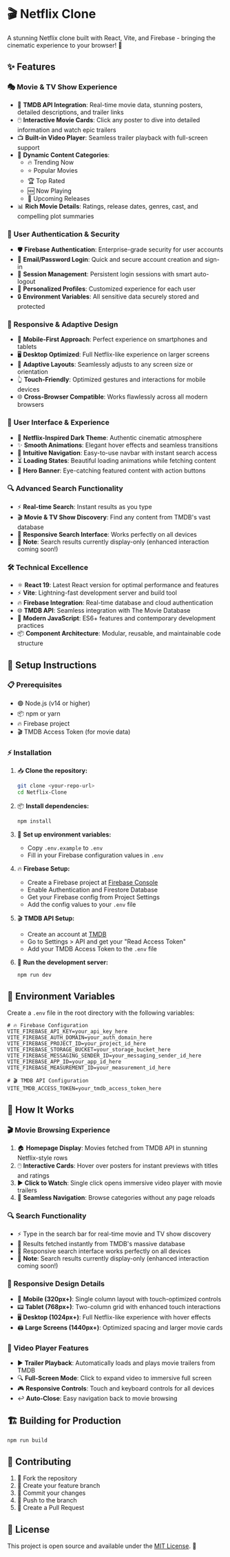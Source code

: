 # 🎬 Netflix Clone

A stunning Netflix clone built with React, Vite, and Firebase - bringing the cinematic experience to your browser! 🍿

## ✨ Features

### 🎭 **Movie & TV Show Experience**
- 🎯 **TMDB API Integration**: Real-time movie data, stunning posters, detailed descriptions, and trailer links
- 🖱️ **Interactive Movie Cards**: Click any poster to dive into detailed information and watch epic trailers
- 📺 **Built-in Video Player**: Seamless trailer playback with full-screen support
- 🔄 **Dynamic Content Categories**: 
  - 🔥 Trending Now
  - ⭐ Popular Movies
  - 🏆 Top Rated
  - 🆕 Now Playing
  - 📅 Upcoming Releases
- 📊 **Rich Movie Details**: Ratings, release dates, genres, cast, and compelling plot summaries

### 🔐 **User Authentication & Security**
- 🛡️ **Firebase Authentication**: Enterprise-grade security for user accounts
- 📧 **Email/Password Login**: Quick and secure account creation and sign-in
- 🔄 **Session Management**: Persistent login sessions with smart auto-logout
- 👤 **Personalized Profiles**: Customized experience for each user
- 🔒 **Environment Variables**: All sensitive data securely stored and protected

### 📱 **Responsive & Adaptive Design**
- 📲 **Mobile-First Approach**: Perfect experience on smartphones and tablets
- 🖥️ **Desktop Optimized**: Full Netflix-like experience on larger screens
- 🎨 **Adaptive Layouts**: Seamlessly adjusts to any screen size or orientation
- 👆 **Touch-Friendly**: Optimized gestures and interactions for mobile devices
- 🌐 **Cross-Browser Compatible**: Works flawlessly across all modern browsers

### 🎨 **User Interface & Experience**
- 🌙 **Netflix-Inspired Dark Theme**: Authentic cinematic atmosphere
- ✨ **Smooth Animations**: Elegant hover effects and seamless transitions
- 🧭 **Intuitive Navigation**: Easy-to-use navbar with instant search access
- ⏳ **Loading States**: Beautiful loading animations while fetching content
- 🎪 **Hero Banner**: Eye-catching featured content with action buttons

### 🔍 **Advanced Search Functionality**
- ⚡ **Real-time Search**: Instant results as you type
- 🎬 **Movie & TV Show Discovery**: Find any content from TMDB's vast database
- 📱 **Responsive Search Interface**: Works perfectly on all devices
- 🚧 **Note**: Search results currently display-only (enhanced interaction coming soon!)

### 🛠️ **Technical Excellence**
- ⚛️ **React 19**: Latest React version for optimal performance and features
- ⚡ **Vite**: Lightning-fast development server and build tool
- 🔥 **Firebase Integration**: Real-time database and cloud authentication
- 🌐 **TMDB API**: Seamless integration with The Movie Database
- 🚀 **Modern JavaScript**: ES6+ features and contemporary development practices
- 📦 **Component Architecture**: Modular, reusable, and maintainable code structure

## 🚀 Setup Instructions

### 📋 Prerequisites

- 🟢 Node.js (v14 or higher)
- 📦 npm or yarn
- 🔥 Firebase project
- 🎬 TMDB Access Token (for movie data)

### ⚡ Installation

1. 📥 **Clone the repository:**
   ```bash
   git clone <your-repo-url>
   cd Netflix-Clone
   ```

2. 📦 **Install dependencies:**
   ```bash
   npm install
   ```

3. 🔧 **Set up environment variables:**
   - Copy `.env.example` to `.env`
   - Fill in your Firebase configuration values in `.env`

4. 🔥 **Firebase Setup:**
   - Create a Firebase project at [Firebase Console](https://console.firebase.google.com/)
   - Enable Authentication and Firestore Database
   - Get your Firebase config from Project Settings
   - Add the config values to your `.env` file

5. 🎬 **TMDB API Setup:**
   - Create an account at [TMDB](https://www.themoviedb.org/)
   - Go to Settings > API and get your "Read Access Token"
   - Add your TMDB Access Token to the `.env` file

6. 🎉 **Run the development server:**
   ```bash
   npm run dev
   ```

## 🔐 Environment Variables

Create a `.env` file in the root directory with the following variables:

```env
# 🔥 Firebase Configuration
VITE_FIREBASE_API_KEY=your_api_key_here
VITE_FIREBASE_AUTH_DOMAIN=your_auth_domain_here
VITE_FIREBASE_PROJECT_ID=your_project_id_here
VITE_FIREBASE_STORAGE_BUCKET=your_storage_bucket_here
VITE_FIREBASE_MESSAGING_SENDER_ID=your_messaging_sender_id_here
VITE_FIREBASE_APP_ID=your_app_id_here
VITE_FIREBASE_MEASUREMENT_ID=your_measurement_id_here

# 🎬 TMDB API Configuration
VITE_TMDB_ACCESS_TOKEN=your_tmdb_access_token_here
```

## 🎯 How It Works

### 🎬 **Movie Browsing Experience**
1. 🏠 **Homepage Display**: Movies fetched from TMDB API in stunning Netflix-style rows
2. 🖱️ **Interactive Cards**: Hover over posters for instant previews with titles and ratings
3. ▶️ **Click to Watch**: Single click opens immersive video player with movie trailers
4. 🔄 **Seamless Navigation**: Browse categories without any page reloads

### 🔍 **Search Functionality**
- ⚡ Type in the search bar for real-time movie and TV show discovery
- 🎯 Results fetched instantly from TMDB's massive database
- 📱 Responsive search interface works perfectly on all devices
- 🚧 **Note**: Search results currently display-only (enhanced interaction coming soon!)

### 📱 **Responsive Design Details**
- 📲 **Mobile (320px+)**: Single column layout with touch-optimized controls
- 📟 **Tablet (768px+)**: Two-column grid with enhanced touch interactions
- 🖥️ **Desktop (1024px+)**: Full Netflix-like experience with hover effects
- 🖨️ **Large Screens (1440px+)**: Optimized spacing and larger movie cards

### 🎥 **Video Player Features**
- ▶️ **Trailer Playback**: Automatically loads and plays movie trailers from TMDB
- 🔍 **Full-Screen Mode**: Click to expand video to immersive full screen
- 🎮 **Responsive Controls**: Touch and keyboard controls for all devices
- ↩️ **Auto-Close**: Easy navigation back to movie browsing

## 🏗️ Building for Production

```bash
npm run build
```

## 🤝 Contributing

1. 🍴 Fork the repository
2. 🌟 Create your feature branch
3. 💾 Commit your changes
4. 🚀 Push to the branch
5. 📝 Create a Pull Request

## 📄 License

This project is open source and available under the [MIT License](LICENSE). 🎉
